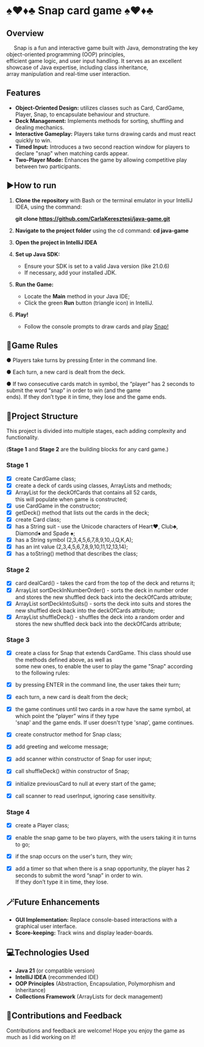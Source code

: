 # ♠️♥️♦️♣️ Snap card game ♠️♥️♦️♣️


## Overview

&nbsp;&nbsp;&nbsp;&nbsp; Snap is a fun and interactive game built with Java, demonstrating the key object-oriented programming
(OOP) principles, <br> efficient game logic, and user input handling. It serves as an excellent showcase of Java expertise,
including class inheritance, <br> array manipulation and real-time user interaction.


## Features

* **Object-Oriented Design:** utilizes classes such as Card, CardGame, Player, Snap, to encapsulate behaviour and structure.
* **Deck Management:** Implements methods for sorting, shuffling and dealing mechanics.
* **Interactive Gameplay:** Players take turns drawing cards and must react quickly to win.
* **Timed Input:** Introduces a two second reaction window for players to declare "snap" when matching cards appear.
* **Two-Player Mode:** Enhances the game by allowing competitive play between two participants.


## ▶️How to run

1. **Clone the repository** with Bash or the terminal emulator in your IntelliJ IDEA, using the command:

   **git clone https://github.com/CarlaKeresztesi/java-game.git**

2. **Navigate to the project folder** using the cd command: **cd java-game**

3. **Open the project in IntelliJ IDEA**

4. **Set up Java SDK:**
      * Ensure your SDK is set to a valid Java version (like 21.0.6)
      * If necessary, add your installed JDK.

5. **Run the Game:**
      * Locate the **Main** method in your Java IDE;
      * Click the green **Run** button (triangle icon) in IntelliJ.
6.  **Play!**
      * Follow the console prompts to draw cards and play <ins>Snap!</ins> 



## 📜Game Rules

● Players take turns by pressing Enter in the command line.

● Each turn, a new card is dealt from the deck.

● If two consecutive cards match in symbol, the “player” has 2 seconds to submit the word “snap” in order to win (and the game <br> ends). If they don’t type it in time, they lose and the game ends.


## 🧬Project Structure

This project is divided into multiple stages, each adding complexity and functionality.

(**Stage 1** and **Stage 2** are the building blocks for any card game.)

### **Stage 1**

-   [x] create CardGame class;  
-   [x] create a deck of cards using classes, ArrayLists and methods;
-   [x] ArrayList<Card> for the deckOfCards that contains all 52 cards, <br>
this will populate when game is constructed;
-   [x] use CardGame in the constructor;
-   [x] getDeck() method that lists out the cards in the deck;
-   [x] create Card class;
-   [x] has a String suit - use the Unicode characters of Heart♥, Club♣, Diamond♦ and Spade ♠;
-   [x] has a String symbol (2,3,4,5,6,7,8,9,10,J,Q,K,A);
-   [x] has an int value (2,3,4,5,6,7,8,9,10,11,12,13,14);
-   [x] has a toString() method that describes the class;

### **Stage 2** 

-   [x] card dealCard() - takes the card from the top of the deck and returns it;
-   [x] ArrayList<Card> sortDeckInNumberOrder() - sorts the deck in number order and stores
    the new shuffled deck back into the deckOfCards attribute;
-   [x] ArrayList<Card> sortDeckIntoSuits() - sorts the deck into suits and stores the new
    shuffled deck back into the deckOfCards attribute;
-   [x] ArrayList<Card> shuffleDeck() - shuffles the deck into a random order and stores the new shuffled deck back into
    the deckOfCards attribute;

### **Stage 3**

-   [x] create a class for Snap that extends CardGame.  This class should use the methods defined above, as well as <br>
some new ones, to enable the user to play the game "Snap" according to the following rules:
-   [x] by pressing ENTER in the command line, the user takes their turn;
-   [x] each turn, a new card is dealt from the deck;
-   [x] the game continues until two cards in a row have the same symbol, at which point the “player” wins if they type <br>
'snap' and the game ends. If user doesn't type 'snap', game continues.
-   [x] create constructor method for Snap class;
-   [x] add greeting and welcome message;
-   [x] add scanner within constructor of Snap for user input;
-   [x] call shuffleDeck() within constructor of Snap;
-   [x] initialize previousCard to null at every start of the game; 
-   [x] call scanner to read userInput, ignoring case sensitivity.


### **Stage 4**

-   [x] create a Player class;
-   [x] enable the snap game to be two players, with the users taking it in turns to go;
-   [x] if the snap occurs on the user's turn, they win;
-   [x] add a timer so that when there is a snap opportunity, the player has 2 seconds to submit the word “snap” in 
order to win. <br> If they don’t type it in time, they lose.


## 🪄Future Enhancements

* **GUI Implementation:** Replace console-based interactions with a graphical user interface.
* **Score-keeping:** Track wins and display leader-boards.


## 💻Technologies Used

* **Java 21** (or compatible version)
* **IntelliJ IDEA** (recommended IDE)
* **OOP Principles** (Abstraction, Encapsulation, Polymorphism and Inheritance)
* **Collections Framework** (ArrayLists for deck management)


## 🤝Contributions and Feedback 

Contributions and feedback are welcome! Hope you enjoy the game as much as I did working on it!


